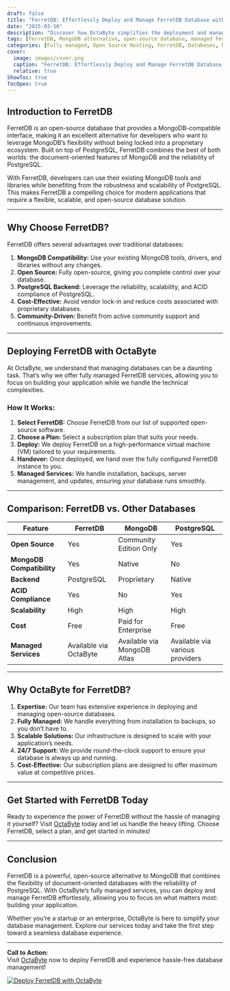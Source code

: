 ```yaml
---
draft: false
title: "FerretDB: Effortlessly Deploy and Manage FerretDB Database with OctaByte"
date: "2025-03-10"
description: "Discover how OctaByte simplifies the deployment and management of FerretDB, an open-source MongoDB alternative. Learn why FerretDB is a game-changer for developers and how OctaByte’s fully managed services can help you focus on your application while we handle the technical complexities."
tags: [FerretDB, MongoDB alternative, open-source database, managed FerretDB, OctaByte, database deployment, server management, open-source software, managed database services]
categories: [Fully managed, Open Source Hosting, FerretDB, Databases, Nosql]
cover:
  image: images/cover.png
  caption: "FerretDB: Effortlessly Deploy and Manage FerretDB Database with OctaByte"
  relative: true
ShowToc: true
TocOpen: true
---
```



## Introduction to FerretDB

FerretDB is an open-source database that provides a MongoDB-compatible interface, making it an excellent alternative for developers who want to leverage MongoDB’s flexibility without being locked into a proprietary ecosystem. Built on top of PostgreSQL, FerretDB combines the best of both worlds: the document-oriented features of MongoDB and the reliability of PostgreSQL.

With FerretDB, developers can use their existing MongoDB tools and libraries while benefiting from the robustness and scalability of PostgreSQL. This makes FerretDB a compelling choice for modern applications that require a flexible, scalable, and open-source database solution.

---

## Why Choose FerretDB?

FerretDB offers several advantages over traditional databases:

1. **MongoDB Compatibility:** Use your existing MongoDB tools, drivers, and libraries without any changes.
2. **Open Source:** Fully open-source, giving you complete control over your database.
3. **PostgreSQL Backend:** Leverage the reliability, scalability, and ACID compliance of PostgreSQL.
4. **Cost-Effective:** Avoid vendor lock-in and reduce costs associated with proprietary databases.
5. **Community-Driven:** Benefit from active community support and continuous improvements.

---

## Deploying FerretDB with OctaByte

At OctaByte, we understand that managing databases can be a daunting task. That’s why we offer fully managed FerretDB services, allowing you to focus on building your application while we handle the technical complexities.

### How It Works:
1. **Select FerretDB:** Choose FerretDB from our list of supported open-source software.
2. **Choose a Plan:** Select a subscription plan that suits your needs.
3. **Deploy:** We deploy FerretDB on a high-performance virtual machine (VM) tailored to your requirements.
4. **Handover:** Once deployed, we hand over the fully configured FerretDB instance to you.
5. **Managed Services:** We handle installation, backups, server management, and updates, ensuring your database runs smoothly.

---

## Comparison: FerretDB vs. Other Databases

| Feature                | FerretDB               | MongoDB                | PostgreSQL             |
|------------------------|------------------------|------------------------|------------------------|
| **Open Source**        | Yes                    | Community Edition Only | Yes                    |
| **MongoDB Compatibility** | Yes                | Native                 | No                     |
| **Backend**            | PostgreSQL             | Proprietary            | Native                 |
| **ACID Compliance**    | Yes                    | No                     | Yes                    |
| **Scalability**        | High                   | High                   | High                   |
| **Cost**               | Free                   | Paid for Enterprise    | Free                   |
| **Managed Services**   | Available via OctaByte | Available via MongoDB Atlas | Available via various providers |

---

## Why OctaByte for FerretDB?

1. **Expertise:** Our team has extensive experience in deploying and managing open-source databases.
2. **Fully Managed:** We handle everything from installation to backups, so you don’t have to.
3. **Scalable Solutions:** Our infrastructure is designed to scale with your application’s needs.
4. **24/7 Support:** We provide round-the-clock support to ensure your database is always up and running.
5. **Cost-Effective:** Our subscription plans are designed to offer maximum value at competitive prices.

---

## Get Started with FerretDB Today

Ready to experience the power of FerretDB without the hassle of managing it yourself? Visit [OctaByte](https://octabyte.io) today and let us handle the heavy lifting. Choose FerretDB, select a plan, and get started in minutes!

---

## Conclusion

FerretDB is a powerful, open-source alternative to MongoDB that combines the flexibility of document-oriented databases with the reliability of PostgreSQL. With OctaByte’s fully managed services, you can deploy and manage FerretDB effortlessly, allowing you to focus on what matters most: building your application.

Whether you’re a startup or an enterprise, OctaByte is here to simplify your database management. Explore our services today and take the first step toward a seamless database experience.

---

**Call to Action:**  
Visit [OctaByte](https://octabyte.io) now to deploy FerretDB and experience hassle-free database management!

[![Deploy FerretDB with OctaByte](/images/deploy-on-octabyte.png)](https://octabyte.io/fully-managed-open-source-services/databases/nosql/ferretdb)